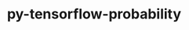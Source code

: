 ---
title: "py-tensorflow-probability"
layout: cache
categories: [package, develop]
meta: {"compilers": ["none"], "num_specs": 48, "num_specs_by_stack": {"hep": 10, "ml-linux-aarch64-cpu": 19, "ml-linux-aarch64-cuda": 18, "ml-linux-x86_64-cpu": 19, "ml-linux-x86_64-cuda": 19, "ml-linux-x86_64-rocm": 19, "root": 48}, "oss": ["ubuntu22.04", "ubuntu24.04"], "platforms": ["linux"], "stacks": ["hep", "ml-linux-aarch64-cpu", "ml-linux-aarch64-cuda", "ml-linux-x86_64-cpu", "ml-linux-x86_64-cuda", "ml-linux-x86_64-rocm", "root"], "targets": ["aarch64", "x86_64_v3"], "versions": ["0.24.0", "0.25.0"]}
spec_details: [{"compiler": "none", "hash": "2lfltnka7lxbplmem5heep6u66lsywai", "os": "ubuntu22.04", "platform": "linux", "size": "-", "stacks": ["hep", "root"], "target": "x86_64_v3", "variants": ["build_system=generic", "~jax", "~tf"], "versions": ["0.24.0"]}, {"compiler": "none", "hash": "2rifccdkrmct6pkmcawmgulfq7ixp4qd", "os": "ubuntu24.04", "platform": "linux", "size": "-", "stacks": ["ml-linux-x86_64-cpu", "ml-linux-x86_64-cuda", "ml-linux-x86_64-rocm", "root"], "target": "x86_64_v3", "variants": ["build_system=generic", "~jax", "~tf"], "versions": ["0.25.0"]}, {"compiler": "none", "hash": "2tzalocd227x3gzrbu4owxvxi47yqxsv", "os": "ubuntu24.04", "platform": "linux", "size": "-", "stacks": ["ml-linux-aarch64-cpu", "root"], "target": "aarch64", "variants": ["build_system=generic", "~jax", "~tf"], "versions": ["0.25.0"]}, {"compiler": "none", "hash": "32qhok4qu4eovlblx6ejcxy6n6dyzh4r", "os": "ubuntu24.04", "platform": "linux", "size": "-", "stacks": ["ml-linux-x86_64-cpu", "ml-linux-x86_64-cuda", "ml-linux-x86_64-rocm", "root"], "target": "x86_64_v3", "variants": ["build_system=generic", "~jax", "~tf"], "versions": ["0.25.0"]}, {"compiler": "none", "hash": "4apnxuegyilcsrx7zsmtr5rsntqs5wa3", "os": "ubuntu24.04", "platform": "linux", "size": "-", "stacks": ["ml-linux-x86_64-cpu", "ml-linux-x86_64-cuda", "ml-linux-x86_64-rocm", "root"], "target": "x86_64_v3", "variants": ["build_system=generic", "~jax", "~tf"], "versions": ["0.25.0"]}, {"compiler": "none", "hash": "4leum6v3lro7oczgb6oeh6wkawyrxcwp", "os": "ubuntu22.04", "platform": "linux", "size": "-", "stacks": ["hep", "root"], "target": "x86_64_v3", "variants": ["build_system=generic", "~jax", "~tf"], "versions": ["0.24.0"]}, {"compiler": "none", "hash": "4q5xjq5vfq7qgl4k6bv4dqdfytlefjnq", "os": "ubuntu24.04", "platform": "linux", "size": "-", "stacks": ["ml-linux-aarch64-cpu", "ml-linux-aarch64-cuda", "root"], "target": "aarch64", "variants": ["build_system=generic", "~jax", "~tf"], "versions": ["0.25.0"]}, {"compiler": "none", "hash": "5gbyc5n3ursobeuth647urkpiqwcuqe2", "os": "ubuntu24.04", "platform": "linux", "size": "-", "stacks": ["ml-linux-aarch64-cpu", "ml-linux-aarch64-cuda", "root"], "target": "aarch64", "variants": ["build_system=generic", "~jax", "~tf"], "versions": ["0.25.0"]}, {"compiler": "none", "hash": "6as5vlcpiektugexiew4yvridfkx2xrl", "os": "ubuntu24.04", "platform": "linux", "size": "-", "stacks": ["ml-linux-aarch64-cpu", "ml-linux-aarch64-cuda", "root"], "target": "aarch64", "variants": ["build_system=generic", "~jax", "~tf"], "versions": ["0.25.0"]}, {"compiler": "none", "hash": "6tnpkqf6yevt752uis3n4cauak3rdt52", "os": "ubuntu22.04", "platform": "linux", "size": "-", "stacks": ["hep", "root"], "target": "x86_64_v3", "variants": ["build_system=generic", "~jax", "~tf"], "versions": ["0.24.0"]}, {"compiler": "none", "hash": "7uzw46exbgtvirxrl5br7lnocecusokm", "os": "ubuntu24.04", "platform": "linux", "size": "-", "stacks": ["ml-linux-x86_64-cpu", "ml-linux-x86_64-cuda", "ml-linux-x86_64-rocm", "root"], "target": "x86_64_v3", "variants": ["build_system=generic", "~jax", "~tf"], "versions": ["0.25.0"]}, {"compiler": "none", "hash": "adpj4wjg6cjzsvkggzxevmsr3psz5tup", "os": "ubuntu24.04", "platform": "linux", "size": "-", "stacks": ["ml-linux-x86_64-cpu", "ml-linux-x86_64-cuda", "ml-linux-x86_64-rocm", "root"], "target": "x86_64_v3", "variants": ["build_system=generic", "~jax", "~tf"], "versions": ["0.25.0"]}, {"compiler": "none", "hash": "awb2iudibx77kdse63b5oqpzxjs3goev", "os": "ubuntu24.04", "platform": "linux", "size": "-", "stacks": ["ml-linux-x86_64-cpu", "ml-linux-x86_64-cuda", "ml-linux-x86_64-rocm", "root"], "target": "x86_64_v3", "variants": ["build_system=generic", "~jax", "~tf"], "versions": ["0.25.0"]}, {"compiler": "none", "hash": "blpydmrioecgrmo3j7msk3riubj26l4w", "os": "ubuntu24.04", "platform": "linux", "size": "-", "stacks": ["ml-linux-aarch64-cpu", "ml-linux-aarch64-cuda", "root"], "target": "aarch64", "variants": ["build_system=generic", "~jax", "~tf"], "versions": ["0.25.0"]}, {"compiler": "none", "hash": "cafehrbnvuzdbrs4zfzas47a7wciibh7", "os": "ubuntu24.04", "platform": "linux", "size": "-", "stacks": ["ml-linux-x86_64-cpu", "ml-linux-x86_64-cuda", "ml-linux-x86_64-rocm", "root"], "target": "x86_64_v3", "variants": ["build_system=generic", "~jax", "~tf"], "versions": ["0.25.0"]}, {"compiler": "none", "hash": "cfrwrq2btuthmpzqap45dg6qed2y6w4o", "os": "ubuntu24.04", "platform": "linux", "size": "-", "stacks": ["ml-linux-x86_64-cpu", "ml-linux-x86_64-cuda", "ml-linux-x86_64-rocm", "root"], "target": "x86_64_v3", "variants": ["build_system=generic", "~jax", "~tf"], "versions": ["0.25.0"]}, {"compiler": "none", "hash": "d6pyc4ac5ugywu3ysqug72xepabinqxn", "os": "ubuntu22.04", "platform": "linux", "size": "-", "stacks": ["hep", "root"], "target": "x86_64_v3", "variants": ["build_system=generic", "~jax", "~tf"], "versions": ["0.24.0"]}, {"compiler": "none", "hash": "dol3277qg2hbkpms4d5xrgmh7tz76kl6", "os": "ubuntu24.04", "platform": "linux", "size": "-", "stacks": ["ml-linux-x86_64-cpu", "ml-linux-x86_64-cuda", "ml-linux-x86_64-rocm", "root"], "target": "x86_64_v3", "variants": ["build_system=generic", "~jax", "~tf"], "versions": ["0.25.0"]}, {"compiler": "none", "hash": "eeyoedxvqpaakmqyzyb52aqlv6jbbiei", "os": "ubuntu24.04", "platform": "linux", "size": "-", "stacks": ["ml-linux-aarch64-cpu", "ml-linux-aarch64-cuda", "root"], "target": "aarch64", "variants": ["build_system=generic", "~jax", "~tf"], "versions": ["0.25.0"]}, {"compiler": "none", "hash": "efmq2qdbtysxjiwe36e7jpa5hty5r2zs", "os": "ubuntu24.04", "platform": "linux", "size": "-", "stacks": ["ml-linux-x86_64-cpu", "ml-linux-x86_64-cuda", "ml-linux-x86_64-rocm", "root"], "target": "x86_64_v3", "variants": ["build_system=generic", "~jax", "~tf"], "versions": ["0.25.0"]}, {"compiler": "none", "hash": "ezppmx3xmvm27qxkxokau33zvy7zfxfu", "os": "ubuntu22.04", "platform": "linux", "size": "-", "stacks": ["hep", "root"], "target": "x86_64_v3", "variants": ["build_system=generic", "~jax", "~tf"], "versions": ["0.24.0"]}, {"compiler": "none", "hash": "fechhpraogzm5fxpv44kgxjzt3jmglas", "os": "ubuntu24.04", "platform": "linux", "size": "-", "stacks": ["ml-linux-x86_64-cpu", "ml-linux-x86_64-cuda", "ml-linux-x86_64-rocm", "root"], "target": "x86_64_v3", "variants": ["build_system=generic", "~jax", "~tf"], "versions": ["0.25.0"]}, {"compiler": "none", "hash": "ha4k66zfdwla2e5a4u2mqb6jwr7ta2e3", "os": "ubuntu24.04", "platform": "linux", "size": "-", "stacks": ["ml-linux-aarch64-cpu", "ml-linux-aarch64-cuda", "root"], "target": "aarch64", "variants": ["build_system=generic", "~jax", "~tf"], "versions": ["0.25.0"]}, {"compiler": "none", "hash": "hing4j6rd3ekaunkpiesymw544tbl6sg", "os": "ubuntu24.04", "platform": "linux", "size": "-", "stacks": ["ml-linux-x86_64-cpu", "ml-linux-x86_64-cuda", "ml-linux-x86_64-rocm", "root"], "target": "x86_64_v3", "variants": ["build_system=generic", "~jax", "~tf"], "versions": ["0.25.0"]}, {"compiler": "none", "hash": "igdshkbptzswqlpjtmdwwgiyo4an2onw", "os": "ubuntu24.04", "platform": "linux", "size": "-", "stacks": ["ml-linux-aarch64-cpu", "ml-linux-aarch64-cuda", "root"], "target": "aarch64", "variants": ["build_system=generic", "~jax", "~tf"], "versions": ["0.25.0"]}, {"compiler": "none", "hash": "kr43t4n77acnvvd2emhduizairjr5pf4", "os": "ubuntu24.04", "platform": "linux", "size": "-", "stacks": ["ml-linux-aarch64-cpu", "ml-linux-aarch64-cuda", "root"], "target": "aarch64", "variants": ["build_system=generic", "~jax", "~tf"], "versions": ["0.25.0"]}, {"compiler": "none", "hash": "myafmu2wqvhi5jcxnqkw7g4ioifamlgw", "os": "ubuntu24.04", "platform": "linux", "size": "-", "stacks": ["ml-linux-aarch64-cpu", "ml-linux-aarch64-cuda", "root"], "target": "aarch64", "variants": ["build_system=generic", "~jax", "~tf"], "versions": ["0.25.0"]}, {"compiler": "none", "hash": "n33uum64vc7jpryqjeb2srvkn5pz7vkf", "os": "ubuntu24.04", "platform": "linux", "size": "-", "stacks": ["ml-linux-x86_64-cpu", "ml-linux-x86_64-cuda", "ml-linux-x86_64-rocm", "root"], "target": "x86_64_v3", "variants": ["build_system=generic", "~jax", "~tf"], "versions": ["0.25.0"]}, {"compiler": "none", "hash": "nznmokq6drsotcp44guqjqoah6pnpxje", "os": "ubuntu24.04", "platform": "linux", "size": "-", "stacks": ["ml-linux-x86_64-cpu", "ml-linux-x86_64-cuda", "ml-linux-x86_64-rocm", "root"], "target": "x86_64_v3", "variants": ["build_system=generic", "~jax", "~tf"], "versions": ["0.25.0"]}, {"compiler": "none", "hash": "roa3kj7obhpggojzzzfow2ls4bbzrpmq", "os": "ubuntu22.04", "platform": "linux", "size": "-", "stacks": ["hep", "root"], "target": "x86_64_v3", "variants": ["build_system=generic", "~jax", "~tf"], "versions": ["0.24.0"]}, {"compiler": "none", "hash": "saqwcdbikr2uynk67dbqpqnpptekh7ke", "os": "ubuntu22.04", "platform": "linux", "size": "-", "stacks": ["hep", "root"], "target": "x86_64_v3", "variants": ["build_system=generic", "~jax", "~tf"], "versions": ["0.24.0"]}, {"compiler": "none", "hash": "sbufnwjt7p6mp3qybz5d6gjtkhpgfgfi", "os": "ubuntu24.04", "platform": "linux", "size": "-", "stacks": ["ml-linux-aarch64-cpu", "ml-linux-aarch64-cuda", "root"], "target": "aarch64", "variants": ["build_system=generic", "~jax", "~tf"], "versions": ["0.25.0"]}, {"compiler": "none", "hash": "tqyuovwui7adggernzsrox74yftwvf77", "os": "ubuntu22.04", "platform": "linux", "size": "-", "stacks": ["hep", "root"], "target": "x86_64_v3", "variants": ["build_system=generic", "~jax", "~tf"], "versions": ["0.24.0"]}, {"compiler": "none", "hash": "ul5aavmcmbfcoh4cfvcjqigf2bfr6cfi", "os": "ubuntu24.04", "platform": "linux", "size": "-", "stacks": ["ml-linux-aarch64-cpu", "ml-linux-aarch64-cuda", "root"], "target": "aarch64", "variants": ["build_system=generic", "~jax", "~tf"], "versions": ["0.25.0"]}, {"compiler": "none", "hash": "un2vfoorpax7vkcckg3o2eg3v2pw25cn", "os": "ubuntu24.04", "platform": "linux", "size": "-", "stacks": ["ml-linux-x86_64-cpu", "ml-linux-x86_64-cuda", "ml-linux-x86_64-rocm", "root"], "target": "x86_64_v3", "variants": ["build_system=generic", "~jax", "~tf"], "versions": ["0.25.0"]}, {"compiler": "none", "hash": "uuxzii3u6bkfj63sj664hlmiuwn3qrvw", "os": "ubuntu22.04", "platform": "linux", "size": "-", "stacks": ["hep", "root"], "target": "x86_64_v3", "variants": ["build_system=generic", "~jax", "~tf"], "versions": ["0.24.0"]}, {"compiler": "none", "hash": "v7d73j3owdfonkgau2vlrppg6paqotwk", "os": "ubuntu24.04", "platform": "linux", "size": "-", "stacks": ["ml-linux-aarch64-cpu", "ml-linux-aarch64-cuda", "root"], "target": "aarch64", "variants": ["build_system=generic", "~jax", "~tf"], "versions": ["0.25.0"]}, {"compiler": "none", "hash": "vbnlv7mmgferfxp4iuzbpam62y7ueoam", "os": "ubuntu24.04", "platform": "linux", "size": "-", "stacks": ["ml-linux-aarch64-cpu", "ml-linux-aarch64-cuda", "root"], "target": "aarch64", "variants": ["build_system=generic", "~jax", "~tf"], "versions": ["0.25.0"]}, {"compiler": "none", "hash": "veouelmbw2bstc3pqnsh6mdqotrgyuju", "os": "ubuntu22.04", "platform": "linux", "size": "-", "stacks": ["hep", "root"], "target": "x86_64_v3", "variants": ["build_system=generic", "~jax", "~tf"], "versions": ["0.24.0"]}, {"compiler": "none", "hash": "wckwkfqmasbrtdxou6vep5d5z7qkkt5c", "os": "ubuntu24.04", "platform": "linux", "size": "-", "stacks": ["ml-linux-aarch64-cpu", "ml-linux-aarch64-cuda", "root"], "target": "aarch64", "variants": ["build_system=generic", "~jax", "~tf"], "versions": ["0.25.0"]}, {"compiler": "none", "hash": "wequubirgicvijjsdhktfshofdbggmax", "os": "ubuntu24.04", "platform": "linux", "size": "-", "stacks": ["ml-linux-x86_64-cpu", "ml-linux-x86_64-cuda", "ml-linux-x86_64-rocm", "root"], "target": "x86_64_v3", "variants": ["build_system=generic", "~jax", "~tf"], "versions": ["0.25.0"]}, {"compiler": "none", "hash": "wiotizw5isvuxkxh2ms4dyti3n4uo2wi", "os": "ubuntu24.04", "platform": "linux", "size": "-", "stacks": ["ml-linux-aarch64-cpu", "ml-linux-aarch64-cuda", "root"], "target": "aarch64", "variants": ["build_system=generic", "~jax", "~tf"], "versions": ["0.25.0"]}, {"compiler": "none", "hash": "wq6adesa45tymeeav76nqk6zcpmbvp7q", "os": "ubuntu24.04", "platform": "linux", "size": "-", "stacks": ["ml-linux-x86_64-cpu", "ml-linux-x86_64-cuda", "ml-linux-x86_64-rocm", "root"], "target": "x86_64_v3", "variants": ["build_system=generic", "~jax", "~tf"], "versions": ["0.25.0"]}, {"compiler": "none", "hash": "x2w6eqwh52uoxwdphchjbq5xsryizsfd", "os": "ubuntu24.04", "platform": "linux", "size": "-", "stacks": ["ml-linux-aarch64-cpu", "ml-linux-aarch64-cuda", "root"], "target": "aarch64", "variants": ["build_system=generic", "~jax", "~tf"], "versions": ["0.25.0"]}, {"compiler": "none", "hash": "xaap4zt2grpnq5vnzu3jcx26cme3k7sv", "os": "ubuntu24.04", "platform": "linux", "size": "-", "stacks": ["ml-linux-aarch64-cpu", "ml-linux-aarch64-cuda", "root"], "target": "aarch64", "variants": ["build_system=generic", "~jax", "~tf"], "versions": ["0.25.0"]}, {"compiler": "none", "hash": "xyopk5kze6f335amqvpamij5cc3hrhrh", "os": "ubuntu24.04", "platform": "linux", "size": "-", "stacks": ["ml-linux-aarch64-cpu", "ml-linux-aarch64-cuda", "root"], "target": "aarch64", "variants": ["build_system=generic", "~jax", "~tf"], "versions": ["0.25.0"]}, {"compiler": "none", "hash": "y23k3bf3htzd6qyojd7pkuusf4qrwomq", "os": "ubuntu24.04", "platform": "linux", "size": "-", "stacks": ["ml-linux-x86_64-cpu", "ml-linux-x86_64-cuda", "ml-linux-x86_64-rocm", "root"], "target": "x86_64_v3", "variants": ["build_system=generic", "~jax", "~tf"], "versions": ["0.25.0"]}, {"compiler": "none", "hash": "zzbxfqtelpmkje34re327hf25vwyhnwx", "os": "ubuntu24.04", "platform": "linux", "size": "-", "stacks": ["ml-linux-x86_64-cpu", "ml-linux-x86_64-cuda", "ml-linux-x86_64-rocm", "root"], "target": "x86_64_v3", "variants": ["build_system=generic", "~jax", "~tf"], "versions": ["0.25.0"]}]
---